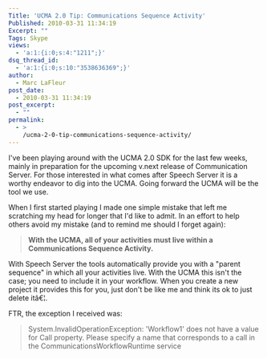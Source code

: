 ```yaml
---
Title: 'UCMA 2.0 Tip: Communications Sequence Activity'
Published: 2010-03-31 11:34:19
Excerpt: ""
Tags: Skype
views:
  - 'a:1:{i:0;s:4:"1211";}'
dsq_thread_id:
  - 'a:1:{i:0;s:10:"3538636369";}'
author:
  - Marc LaFleur
post_date:
  - 2010-03-31 11:34:19
post_excerpt:
  - ""
permalink:
  - >
    /ucma-2-0-tip-communications-sequence-activity/
---
```

<p>I've been playing around with the UCMA 2.0 SDK for the last few weeks, mainly in preparation for the upcoming v.next release of Communication Server. For those interested in what comes after Speech Server it is a worthy endeavor to dig into the UCMA. Going forward the UCMA will be the tool we use.&#160; </p>  <p>When I first started playing I made one simple mistake that left me scratching my head for longer that I'd like to admit. In an effort to help others avoid my mistake (and to remind me should I forget again):</p>  <blockquote>   <p><strong>With the UCMA, all of your activities must live within a Communications Sequence Activity.</strong></p> </blockquote>  <p>With Speech Server the tools automatically provide you with a "parent sequence" in which all your activities live. With the UCMA this isn't the case; you need to include it in your workflow. When you create a new project it provides this for you, just don't be like me and think its ok to just delete itâ€¦.</p>  <p>FTR, the exception I received was:</p>  <blockquote>   <p>System.InvalidOperationException: 'Workflow1' does not have a value for Call property. Please specify a name that corresponds to a call in the CommunicationsWorkflowRuntime service</p></blockquote><img src="http://gotspeech.net/aggbug.aspx?PostID=10283" width="1" height="1"/>